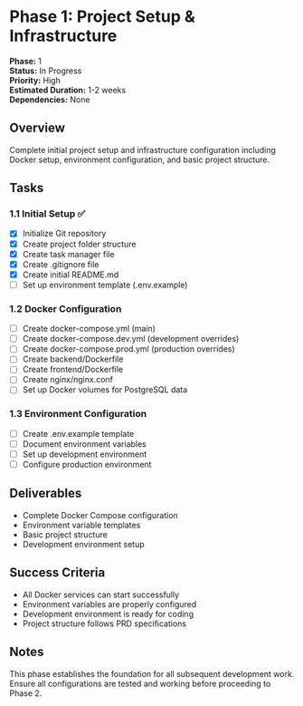 # Phase 1: Project Setup & Infrastructure

**Phase:** 1  
**Status:** In Progress  
**Priority:** High  
**Estimated Duration:** 1-2 weeks  
**Dependencies:** None

## Overview
Complete initial project setup and infrastructure configuration including Docker setup, environment configuration, and basic project structure.

## Tasks

### 1.1 Initial Setup ✅
- [x] Initialize Git repository
- [x] Create project folder structure
- [x] Create task manager file
- [x] Create .gitignore file
- [x] Create initial README.md
- [ ] Set up environment template (.env.example)

### 1.2 Docker Configuration
- [ ] Create docker-compose.yml (main)
- [ ] Create docker-compose.dev.yml (development overrides)
- [ ] Create docker-compose.prod.yml (production overrides)
- [ ] Create backend/Dockerfile
- [ ] Create frontend/Dockerfile
- [ ] Create nginx/nginx.conf
- [ ] Set up Docker volumes for PostgreSQL data

### 1.3 Environment Configuration
- [ ] Create .env.example template
- [ ] Document environment variables
- [ ] Set up development environment
- [ ] Configure production environment

## Deliverables
- Complete Docker Compose configuration
- Environment variable templates
- Basic project structure
- Development environment setup

## Success Criteria
- All Docker services can start successfully
- Environment variables are properly configured
- Development environment is ready for coding
- Project structure follows PRD specifications

## Notes
This phase establishes the foundation for all subsequent development work. Ensure all configurations are tested and working before proceeding to Phase 2.
